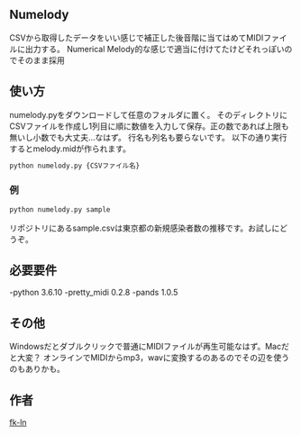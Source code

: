 ## Numelody
CSVから取得したデータをいい感じで補正した後音階に当てはめてMIDIファイルに出力する。
Numerical  Melody的な感じで適当に付けてたけどそれっぽいのでそのまま採用

## 使い方
numelody.pyをダウンロードして任意のフォルダに置く。
そのディレクトリにCSVファイルを作成し1列目に順に数値を入力して保存。正の数であれば上限も無いし小数でも大丈夫...なはず。
行名も列名も要らないです。
以下の通り実行するとmelody.midが作られます。
```python
python numelody.py {CSVファイル名}
```
### 例
```python
python numelody.py sample
```
リポジトリにあるsample.csvは東京都の新規感染者数の推移です。お試しにどうぞ。

## 必要要件
-python 3.6.10
-pretty_midi 0.2.8
-pands 1.0.5

## その他
Windowsだとダブルクリックで普通にMIDIファイルが再生可能なはず。Macだと大変？
オンラインでMIDIからmp3，wavに変換するのあるのでその辺を使うのもありかも。

## 作者
[fk-ln](https://github.com/fk-ln)